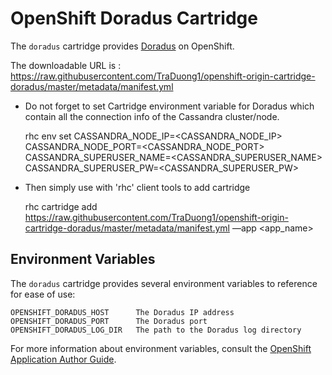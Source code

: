 # OpenShift Doradus Cartridge

The `doradus` cartridge provides [Doradus](https://github.com/dell-oss/Doradus) on OpenShift.

The downloadable URL is : https://raw.githubusercontent.com/TraDuong1/openshift-origin-cartridge-doradus/master/metadata/manifest.yml

* Do not forget to set Cartridge environment variable for Doradus which contain all the connection info of the Cassandra cluster/node.

  	rhc env set CASSANDRA_NODE_IP=<CASSANDRA_NODE_IP> CASSANDRA_NODE_PORT=<CASSANDRA_NODE_PORT> CASSANDRA_SUPERUSER_NAME=<CASSANDRA_SUPERUSER_NAME> CASSANDRA_SUPERUSER_PW=<CASSANDRA_SUPERUSER_PW>

* Then simply use with 'rhc' client tools to add cartridge

  	rhc cartridge add https://raw.githubusercontent.com/TraDuong1/openshift-origin-cartridge-doradus/master/metadata/manifest.yml —app <app_name>


## Environment Variables

The `doradus` cartridge provides several environment variables to reference for ease
of use:

    OPENSHIFT_DORADUS_HOST      The Doradus IP address
    OPENSHIFT_DORADUS_PORT      The Doradus port
    OPENSHIFT_DORADUS_LOG_DIR   The path to the Doradus log directory

For more information about environment variables, consult the
[OpenShift Application Author Guide](https://github.com/openshift/origin-server/blob/master/node/README.writing_applications.md).
